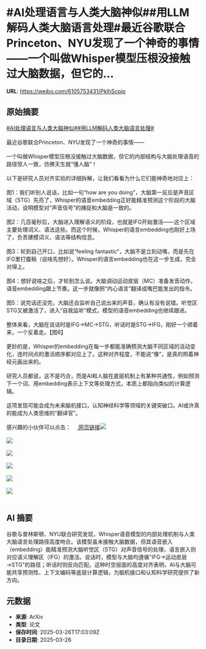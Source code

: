 # #AI处理语言与人类大脑神似##用LLM解码人类大脑语言处理#最近谷歌联合Princeton、NYU发现了一个神奇的事情——一个叫做Whisper模型压根没接触过大脑数据，但它的...

**URL**: https://weibo.com/6105753431/PklhScpip

## 原始摘要

<a href="https://m.weibo.cn/search?containerid=231522type%3D1%26t%3D10%26q%3D%23AI%E5%A4%84%E7%90%86%E8%AF%AD%E8%A8%80%E4%B8%8E%E4%BA%BA%E7%B1%BB%E5%A4%A7%E8%84%91%E7%A5%9E%E4%BC%BC%23&amp;extparam=%23AI%E5%A4%84%E7%90%86%E8%AF%AD%E8%A8%80%E4%B8%8E%E4%BA%BA%E7%B1%BB%E5%A4%A7%E8%84%91%E7%A5%9E%E4%BC%BC%23" data-hide=""><span class="surl-text">#AI处理语言与人类大脑神似#</span></a><a href="https://m.weibo.cn/search?containerid=231522type%3D1%26t%3D10%26q%3D%23%E7%94%A8LLM%E8%A7%A3%E7%A0%81%E4%BA%BA%E7%B1%BB%E5%A4%A7%E8%84%91%E8%AF%AD%E8%A8%80%E5%A4%84%E7%90%86%23&amp;extparam=%23%E7%94%A8LLM%E8%A7%A3%E7%A0%81%E4%BA%BA%E7%B1%BB%E5%A4%A7%E8%84%91%E8%AF%AD%E8%A8%80%E5%A4%84%E7%90%86%23" data-hide=""><span class="surl-text">#用LLM解码人类大脑语言处理#</span></a><br><br>最近谷歌联合Princeton、NYU发现了一个神奇的事情——<br><br>一个叫做Whisper模型压根没接触过大脑数据，但它的内部结构与大脑处理语音的路径惊人一致，仿佛天生就“懂人脑”！<br><br>以下是研究人员对齐实验的详细拆解，让我们看看为什么它们能神奇地对应上：<br><br>图1：我们听别人说话，比如一句“how are you doing”，大脑第一反应是声音区域（STG）先亮了，Whisper的语音embedding正好能精准预测这个阶段的大脑活动，说明模型对“声音信号”的捕捉和大脑是一致的。<br><br>图2：几百毫秒后，大脑进入理解语义的阶段，也就是IFG开始激活——这个区域主要处理词义、语法这些。而这个时候，Whisper的语言embedding也刚好上场了，负责建模词义、语法等结构信息。<br><br>图3：轮到自己开口，比如说“feeling fantastic”，大脑不是立刻动嘴，而是先在IFG里打腹稿（说啥先想好）。Whisper的语言embedding也在这一步生成，完全对得上。<br><br>图4：想好说啥之后，才轮到怎么说。大脑调动运动皮层（MC）准备发音动作，语音embedding跟上节奏。这一步就像把“内心语言”翻译成嘴巴能发出的指令。<br><br>图5：说完话还没完，大脑还会监听自己说出来的声音，确认有没有说错。听觉区STG又被激活了，进入“自我监听”模式，模型的语音embedding也继续跟进。<br><br>整体来看，大脑在说话时是IFG→MC→STG，听话时是STG→IFG，刚好一个顺着来，一个反着走。【图6】<br><br>更妙的是，Whisper的embedding在每一步都能准确预测大脑不同区域的活动变化，连时间点的激活顺序都对应上了。这种对齐程度，不能说“像”，是真的照着神经元画出来的。<br><br>研究人员都说，这不是巧合，而是AI和人脑在底层机制上有某种共通性，例如预测下一个词、用embedding表示上下文等处理方式，本质上都指向类似的计算逻辑。<br><br>这项发现可能会成为未来脑机接口，认知神经科学等领域的关键突破口。AI或许真的能成为人类思维的“翻译官”。<br><br>感兴趣的小伙伴可以点击：<a href="https://research.google/blog/deciphering-language-processing-in-the-human-brain-through-llm-representations/" data-hide=""><span class="url-icon"><img style="width: 1rem;height: 1rem" src="https://h5.sinaimg.cn/upload/2015/09/25/3/timeline_card_small_web_default.png" referrerpolicy="no-referrer"></span> <span class="surl-text">网页链接</span></a><img style="" src="https://tvax3.sinaimg.cn/large/006Fd7o3gy1hzugbaxw5ej30zk0lb79m.jpg" referrerpolicy="no-referrer"><br><br><img style="" src="https://tvax3.sinaimg.cn/large/006Fd7o3gy1hzugbd7vvdj31he0v2gv0.jpg" referrerpolicy="no-referrer"><br><br><img style="" src="https://tvax3.sinaimg.cn/large/006Fd7o3gy1hzugbfcsj4j30zk0lcdkn.jpg" referrerpolicy="no-referrer"><br><br><img style="" src="https://tvax3.sinaimg.cn/large/006Fd7o3gy1hzugbi23bmj30zk0kf0xs.jpg" referrerpolicy="no-referrer"><br><br><img style="" src="https://tvax4.sinaimg.cn/large/006Fd7o3gy1hzugbipn53j30zk0kqwjs.jpg" referrerpolicy="no-referrer"><br><br><img style="" src="https://tvax1.sinaimg.cn/large/006Fd7o3gy1hzugbm5jvyj30yq0jj79f.jpg" referrerpolicy="no-referrer"><br><br>

## AI 摘要

谷歌与普林斯顿、NYU联合研究发现，Whisper语音模型的内部处理机制与人类大脑语言处理路径高度吻合。该模型虽未接触大脑数据，但其语音嵌入（embedding）能精准预测大脑听觉区（STG）对声音信号的处理，语言嵌入则对应语义理解区（IFG）的激活。说话时，模型与大脑均遵循"IFG→运动皮层→STG"的路径；听话时则反向匹配。这种时空层面的高度对齐表明，AI与大脑可能共享预测性、上下文编码等底层计算逻辑，为脑机接口和认知科学研究提供了新方向。

## 元数据

- **来源**: ArXiv
- **类型**: 论文
- **保存时间**: 2025-03-26T17:03:09Z
- **目录日期**: 2025-03-26
